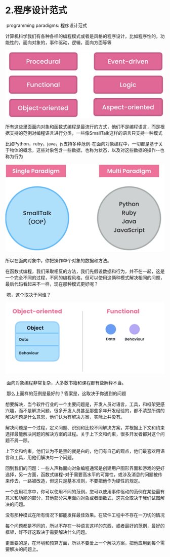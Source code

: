 # 2.程序设计范式



​	programming paradigms: 程序设计范式

​		计算机科学我们有各种各样的编程模式或者是风格的程序设计，比如程序性的，功能性的，面向对象的，事件驱动，逻辑，面向方面等等

![image-20220330224254064](../../../../../.vuepress/public/images/image-20220330224254064.png)



​	所有这些里面面向对象和函数式编程是最流行的方式，他们不是编程语言，而是根据支持的范例对编程语言进行分类，一些像SmallTalk这样的语言只支持一种模式

​	比如Python，ruby，java，js支持多种范例-在面向对象编程中，一切都是基于关于物体的概念，这些对象包含一些数据，也称为状态，以及对这些数据的操作--也称为行为

![image-20220330224726473](../../../../../.vuepress/public/images/image-20220330224726473.png)



 所以在面向对象中，你把操作单个对象的数据和方法。

在函数式编程，我们采取相反的方法，我们先假设数据和行为，并不在一起，这是一个完全不同的过程，不同的编程风格，但可以使用这俩种模式解决相同的问题，最后代码看起来不一样，现在那种模式更好呢？

​		嗯，这个取决于问谁？

![image-20220330225420634](../../../../../.vuepress/public/images/image-20220330225420634.png)



​	面向对象编程非常复杂，大多数书籍和课程都有些解释不当。

​	那么上面样的范例是最好的？答案是，这取决于你遇到的问题

想要解决，当今软件行业的一个主要问题是，开发人员对语言，工具，和框架更感兴趣，而不是解决问题，很多开发人员甚至那些多年开发经验的，都不清楚所谓的解决问题是什么意思，他们认为有解决方案，实际上并没有。

​		解决问题是一个过程，定义问题、识别和比较不同解决方案，并根据上下文和约束选择最能解决问题的解决方案的过程。关于上下文和约束，很多开发者都对这个问题不屑一顾。

​		上下文和约束，他们认为不是黑的就是白的，他们有自己的观点，他们最喜欢用语言和工具，用他们解决每一个问题。



回到我们的问题：一些人声称面向对象编程通常是创建用户图形界面和游戏的更好选择，另一方面，函数式编程-对于需要高水平的可靠性，或涉及消息的问题被传来传去，一路被改造，但这只是基本准则，不要把他作为硬性的规定。

​		一个应用程序中，你可以使用不同的范例，您可以使用事件驱动的范例在某些最有意义和功能的部分，其他部分采用面向对象或者函数式，这完全取决于我们试图解决的问题。



​		没有那种模式在所有情况下都能发挥最佳效果。在软件工程中不存在一刀切的情况

每个问题都是不同的，所以不存在一种语言这样的东西，或者最好的范例，最好的框架，好不好这取决于需要解决什么问题。



​	更重要的是，在环境和预算方面，所以不要爱上一个解决方案，把他应用到每个需要解决的问题上。









































